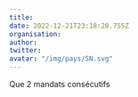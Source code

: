 ```yaml
---
title: 
date: 2022-12-21T23:18:20.755Z
organisation: 
author: 
twitter: 
avatar: "/img/pays/SN.svg"
---
```


Que 2 mandats consécutifs 